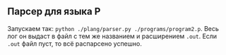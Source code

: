 ## Парсер для языка P

Запускаем так: `python ./plang/parser.py ./programs/program2.p`. Весь лог он выдаст в файл с тем же названием и расширением `.out`. Если `.out` файл пуст, то всё распарсено успешно.
